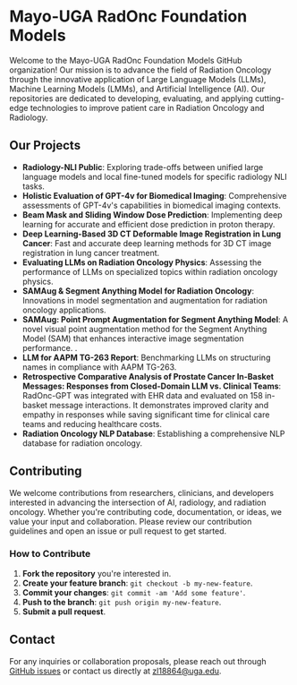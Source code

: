 # Mayo-UGA RadOnc Foundation Models

Welcome to the Mayo-UGA RadOnc Foundation Models GitHub organization! Our mission is to advance the field of Radiation Oncology through the innovative application of Large Language Models (LLMs), Machine Learning Models (LMMs), and Artificial Intelligence (AI). Our repositories are dedicated to developing, evaluating, and applying cutting-edge technologies to improve patient care in Radiation Oncology and Radiology.

## Our Projects

- **Radiology-NLI Public**: Exploring trade-offs between unified large language models and local fine-tuned models for specific radiology NLI tasks.
- **Holistic Evaluation of GPT-4v for Biomedical Imaging**: Comprehensive assessments of GPT-4v's capabilities in biomedical imaging contexts.
- **Beam Mask and Sliding Window Dose Prediction**: Implementing deep learning for accurate and efficient dose prediction in proton therapy.
- **Deep Learning-Based 3D CT Deformable Image Registration in Lung Cancer**: Fast and accurate deep learning methods for 3D CT image registration in lung cancer treatment.
- **Evaluating LLMs on Radiation Oncology Physics**: Assessing the performance of LLMs on specialized topics within radiation oncology physics.
- **SAMAug & Segment Anything Model for Radiation Oncology**: Innovations in model segmentation and augmentation for radiation oncology applications.
- **SAMAug: Point Prompt Augmentation for Segment Anything Model**: A novel visual point augmentation method for the Segment Anything Model (SAM) that enhances interactive image segmentation performance. .
- **LLM for AAPM TG-263 Report**: Benchmarking LLMs on structuring names in compliance with AAPM TG-263.
- **Retrospective Comparative Analysis of Prostate Cancer In-Basket Messages: Responses from Closed-Domain LLM vs. Clinical Teams**: RadOnc-GPT was integrated with EHR data and evaluated on 158 in-basket message interactions. It demonstrates improved clarity and empathy in responses while saving significant time for clinical care teams and reducing healthcare costs.
- **Radiation Oncology NLP Database**: Establishing a comprehensive NLP database for radiation oncology.

## Contributing

We welcome contributions from researchers, clinicians, and developers interested in advancing the intersection of AI, radiology, and radiation oncology. Whether you're contributing code, documentation, or ideas, we value your input and collaboration. Please review our contribution guidelines and open an issue or pull request to get started.

### How to Contribute

1. **Fork the repository** you're interested in.
2. **Create your feature branch**: `git checkout -b my-new-feature`.
3. **Commit your changes**: `git commit -am 'Add some feature'`.
4. **Push to the branch**: `git push origin my-new-feature`.
5. **Submit a pull request**.

## Contact

For any inquiries or collaboration proposals, please reach out through [GitHub issues](#) or contact us directly at zl18864@uga.edu.

